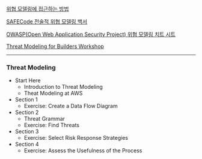[위협 모델링에 접근하는 방법](https://aws.amazon.com/ko/blogs/security/how-to-approach-threat-modeling/)

[SAFECode 전술적 위협 모델링 백서](https://safecode.org/wp-content/uploads/2017/05/SAFECode_TM_Whitepaper.pdf)

[OWASP(Open Web Application Security Project) 위협 모델링 치트 시트](https://cheatsheetseries.owasp.org/cheatsheets/Threat_Modeling_Cheat_Sheet.html)

[Threat Modeling for Builders Workshop](https://explore.skillbuilder.aws/learn/course/external/view/elearning/13274/threat-modeling-the-right-way-for-builders-workshop)

---

### Threat Modeling

- Start Here
  - Introduction to Threat Modeling
  - Theat Modeling at AWS
- Section 1
  - Exercise: Create a Data Flow Diagram
- Section 2
  - Threat Grammar
  - Exercise: Find Threats
- Section 3
  - Exercise: Select Risk Response Strategies
- Section 4
  - Exercise: Assess the Usefulness of the Process

